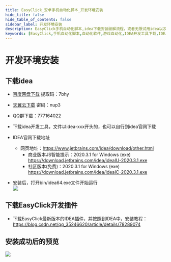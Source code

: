 ```yaml
---
title: EasyClick_安卓手机自动化脚本_开发环境安装
hide_title: false
hide_table_of_contents: false
sidebar_label: 开发环境安装
description: EasyClick手机自动化脚本,idea下载安装破解流程，或者无限试用idea以及EasyClick开发插件安装过程
keywords: [EasyClick,手机自动化脚本,自动化软件,游戏自动化,IDEA开发工具下载,IDEA下载,安卓免root,开发环境安装]
---
```


# 开发环境安装
## 下载idea
- [百度网盘下载](https://pan.baidu.com/s/124sTYQAZkedgfnTv3iFTZg) 提取码：7bhy
- [天翼云下载](https://cloud.189.cn/t/UbAjqanEzeMz) 密码：nup3
- QQ群下载：777164022
- 下载idea开发工具，文件以idea-xxx开头的，也可以自行到idea官网下载

- IDEA官网下载地址
    - 网页地址：https://www.jetbrains.com/idea/download/other.html
        - 商业版本JS智能提示：2020.3.1 for Windows (exe) https://download.jetbrains.com/idea/ideaIU-2020.3.1.exe
        - 社区版本(免费)：2020.3.1 for Windows (exe) https://download.jetbrains.com/idea/ideaIC-2020.3.1.exe
    
- 安装后，打开bin/idea64.exe文件开始运行
    <br/>
    <img src='/androidimg/getstart-1.jpg'/>

## 下载EasyClick开发插件

- 下载EasyClick最新版本的IDEA插件，并按照到IDEA中，安装教程：https://blog.csdn.net/qq_35246620/article/details/78289074

## 安装成功后的预览

<img src='/androidimg/devtoos-overview.jpg'/>
